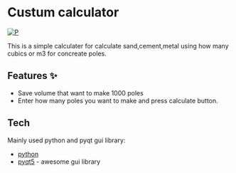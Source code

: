 # Custum calculator

[![P](https://www.python.org/static/img/python-logo.png)](https://www.python.org)

This is a simple calculater for calculate sand,cement,metal using how many cubics or m3 for concreate poles.


## Features  ✨

- Save volume that want to make 1000 poles
- Enter how many poles you want to make and press calculate button. 


## Tech

Mainly used python and pyqt gui library:

- [python] 
- [pyqt5] - awesome gui library


[python]: <https://www.python.org/>
[pyqt5]: <https://pypi.org/project/PyQt5/>
